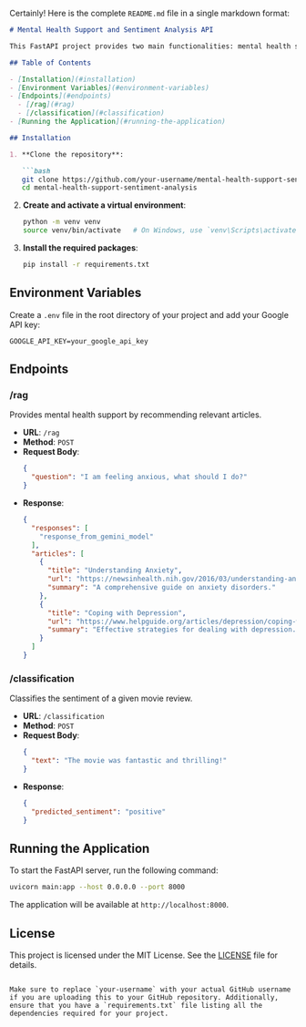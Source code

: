 Certainly! Here is the complete `README.md` file in a single markdown format:

```markdown
# Mental Health Support and Sentiment Analysis API

This FastAPI project provides two main functionalities: mental health support through article recommendations and sentiment analysis of movie reviews using a machine learning model.

## Table of Contents

- [Installation](#installation)
- [Environment Variables](#environment-variables)
- [Endpoints](#endpoints)
  - [/rag](#rag)
  - [/classification](#classification)
- [Running the Application](#running-the-application)

## Installation

1. **Clone the repository**:

   ```bash
   git clone https://github.com/your-username/mental-health-support-sentiment-analysis.git
   cd mental-health-support-sentiment-analysis
   ```

2. **Create and activate a virtual environment**:

   ```bash
   python -m venv venv
   source venv/bin/activate   # On Windows, use `venv\Scripts\activate`
   ```

3. **Install the required packages**:

   ```bash
   pip install -r requirements.txt
   ```

## Environment Variables

Create a `.env` file in the root directory of your project and add your Google API key:

```
GOOGLE_API_KEY=your_google_api_key
```

## Endpoints

### /rag

Provides mental health support by recommending relevant articles.

- **URL**: `/rag`
- **Method**: `POST`
- **Request Body**:
  ```json
  {
    "question": "I am feeling anxious, what should I do?"
  }
  ```
- **Response**:
  ```json
  {
    "responses": [
      "response_from_gemini_model"
    ],
    "articles": [
      {
        "title": "Understanding Anxiety",
        "url": "https://newsinhealth.nih.gov/2016/03/understanding-anxiety-disorders",
        "summary": "A comprehensive guide on anxiety disorders."
      },
      {
        "title": "Coping with Depression",
        "url": "https://www.helpguide.org/articles/depression/coping-with-depression.htm",
        "summary": "Effective strategies for dealing with depression."
      }
    ]
  }
  ```

### /classification

Classifies the sentiment of a given movie review.

- **URL**: `/classification`
- **Method**: `POST`
- **Request Body**:
  ```json
  {
    "text": "The movie was fantastic and thrilling!"
  }
  ```
- **Response**:
  ```json
  {
    "predicted_sentiment": "positive"
  }
  ```

## Running the Application

To start the FastAPI server, run the following command:

```bash
uvicorn main:app --host 0.0.0.0 --port 8000
```

The application will be available at `http://localhost:8000`.

## License

This project is licensed under the MIT License. See the [LICENSE](LICENSE) file for details.
```

Make sure to replace `your-username` with your actual GitHub username if you are uploading this to your GitHub repository. Additionally, ensure that you have a `requirements.txt` file listing all the dependencies required for your project.
